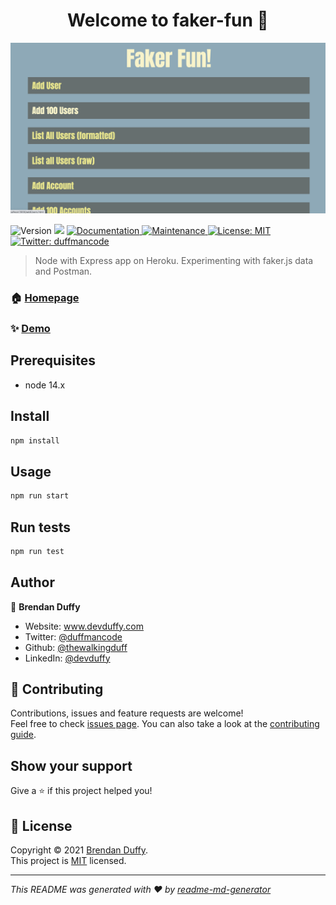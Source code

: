<h1 align="center">Welcome to faker-fun 👋</h1>
<img src="public/images/faker-fun.png" >
<p>
  <img alt="Version" src="https://img.shields.io/badge/version-1.0.0-blue.svg?cacheSeconds=2592000" />
  <img src="https://img.shields.io/badge/node-14.x-blue.svg" />
  <a href="https://github.com/kogsio/littletiers#readme" target="_blank">
    <img alt="Documentation" src="https://img.shields.io/badge/documentation-yes-brightgreen.svg" />
  </a>
  <a href="https://github.com/kogsio/littletiers/graphs/commit-activity" target="_blank">
    <img alt="Maintenance" src="https://img.shields.io/badge/Maintained%3F-yes-green.svg" />
  </a>
  <a href="https://github.com/kogsio/littletiers/blob/master/LICENSE" target="_blank">
    <img alt="License: MIT" src="https://img.shields.io/github/license/thewalkingduff/faker-fun" />
  </a>
  <a href="https://twitter.com/duffmancode" target="_blank">
    <img alt="Twitter: duffmancode" src="https://img.shields.io/twitter/follow/duffmancode.svg?style=social" />
  </a>
</p>

> Node with Express app on Heroku. Experimenting with faker.js data and Postman.

### 🏠 [Homepage](https://github.com/kogsio/littletiers#readme)

### ✨ [Demo](https://faker-fun.herokuapp.com/)

## Prerequisites

- node 14.x

## Install

```sh
npm install
```

## Usage

```sh
npm run start
```

## Run tests

```sh
npm run test
```

## Author

👤 **Brendan Duffy**

- Website: www.devduffy.com
- Twitter: [@duffmancode](https://twitter.com/duffmancode)
- Github: [@thewalkingduff](https://github.com/thewalkingduff)
- LinkedIn: [@devduffy](https://linkedin.com/in/devduffy)

## 🤝 Contributing

Contributions, issues and feature requests are welcome!<br />Feel free to check [issues page](https://github.com/kogsio/littletiers/issues). You can also take a look at the [contributing guide](https://github.com/kogsio/littletiers/blob/master/CONTRIBUTING.md).

## Show your support

Give a ⭐️ if this project helped you!

## 📝 License

Copyright © 2021 [Brendan Duffy](https://github.com/thewalkingduff).<br />
This project is [MIT](https://github.com/kogsio/littletiers/blob/master/LICENSE) licensed.

---

_This README was generated with ❤️ by [readme-md-generator](https://github.com/kefranabg/readme-md-generator)_
